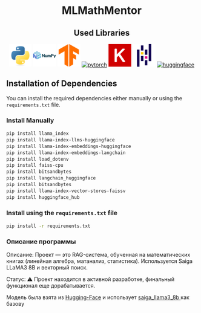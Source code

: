 <h1 align="center">MLMathMentor</h1>

<h2 align="center">Used Libraries</h2>
<div align="center">
  
 <a href="https://www.python.org" target="_blank" rel="noreferrer" style="display: inline-block;"> 
   <img src="https://raw.githubusercontent.com/devicons/devicon/master/icons/python/python-original.svg" alt="python" width="60" height="60"/>
 </a>

 <a href="https://numpy.org/" target="_blank" rel="noreferrer" style="display: inline-block;">
   <img src="https://github.com/devicons/devicon/blob/master/icons/numpy/numpy-original-wordmark.svg" title="Numpy" alt="Numpy" width="60" height="60"/> 
 </a>

 <a href="https://www.tensorflow.org/" target="_blank" rel="noreferrer" style="display: inline-block;"> 
   <img src="https://github.com/devicons/devicon/blob/master/icons/tensorflow/tensorflow-original.svg" title="tensorflow" alt="tensorflow" width="60" height="60"> 
 </a>

 <a href="https://pytorch.org/" target="_blank" rel="noreferrer" style="display: inline-block;">
    <img src="https://avatars.githubusercontent.com/u/21003710?s=200&v=4" title="pytorch" alt="pytorch" width="60" height="60"/> 
 </a>

 <a href="https://keras.io/" target="_blank" rel="noreferrer" style="display: inline-block;">
   <img src="https://github.com/devicons/devicon/blob/master/icons/keras/keras-original.svg" title="keras" alt="keras" width="60" height="60"> 
 </a>
 <a href="https://pandas.pydata.org/" target="_blank" rel="noreferrer" style="display: inline-block;">
   <img src="https://github.com/devicons/devicon/blob/master/icons/pandas/pandas-original.svg" title="Pandas" alt="Pandas" width="60" height="60"/> 
 </a>

 <a href="https://huggingface.co/docs/hub/index" target="_blank" rel="noreferrer" style="display: inline-block;">
    <img src="https://avatars.githubusercontent.com/u/25720743?s=200&v=4" title="huggingface" alt="huggingface" width="60" height="60"/> 
 </a>



</div>


## Installation of Dependencies

You can install the required dependencies either manually or using the `requirements.txt` file.

###  Install Manually
```bash
pip install llama_index
pip install llama-index-llms-huggingface
pip install llama-index-embeddings-huggingface
pip install llama-index-embeddings-langchain
pip install load_dotenv
pip install faiss-cpu
pip install bitsandbytes
pip install langchain_huggingface
pip install bitsandbytes
pip install llama-index-vector-stores-faissv
pip install huggingface_hub

````

### Install using the `requirements.txt` file
```bash
pip install -r requirements.txt

````

### Описание программы
Описание: Проект — это RAG-система, обученная на математических книгах (линейная алгебра, матанализ, статистика). Используется Saiga LLaMA3 8B и векторный поиск.

Статус: ⚠️ Проект находится в активной разработке, финальный функционал еще дорабатывается.

Модель была взята из <a href="https://huggingface.co/docs/hub/index">Hugging-Face</a> и использует
<a href = "https://huggingface.co/IlyaGusev/saiga_llama3_8b"> saiga_llama3_8b </a> как базову
